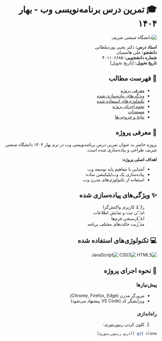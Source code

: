 <div dir="rtl">

# 🎓 تمرین درس برنامه‌نویسی وب - بهار ۱۴۰۴

![دانشگاه صنعتی شریف](https://upload.wikimedia.org/wikipedia/fa/thumb/4/44/Sharif_University_of_Technology_Logo.svg/1200px-Sharif_University_of_Technology_Logo.svg.png)

**استاد درس:** دکتر یحیی پورسلطانی  
**دانشجو:** علی هاشمیان  
**شماره دانشجویی:** ۴۰۱۱۰۶۶۸۵  
**تاریخ تحویل:** [تاریخ تحویل]  

## 📌 فهرست مطالب
- [معرفی پروژه](#-معرفی-پروژه)
- [ویژگی‌های پیاده‌سازی شده](#-ویژگی‌های-پیاده‌سازی-شده)
- [تکنولوژی‌های استفاده شده](#-تکنولوژی‌های-استفاده-شده)
- [نحوه اجرای پروژه](#-نحوه-اجرای-پروژه)
- [مستندات](#-مستندات)
- [نتایج و خروجی‌ها](#-نتایج-و-خروجی‌ها)

## 🌟 معرفی پروژه
پروژه حاضر به عنوان تمرین درس برنامه‌نویسی وب در ترم بهار ۱۴۰۴ دانشگاه صنعتی شریف طراحی و پیاده‌سازی شده است.

**اهداف اصلی پروژه:**
- آشنایی با مفاهیم پایه توسعه وب
- پیاده‌سازی یک وب‌اپلیکیشن ساده
- استفاده از تکنولوژی‌های مدرن وب

## ✨ ویژگی‌های پیاده‌سازی شده
- [ ] رابط کاربری واکنش‌گرا
- [ ] امکان ثبت و نمایش اطلاعات
- [ ] اعتبارسنجی فرم‌ها
- [ ] مدیریت حالت‌های مختلف برنامه

## 💻 تکنولوژی‌های استفاده شده
![HTML5](https://img.shields.io/badge/HTML5-E34F26?style=for-the-badge&logo=html5&logoColor=white)
![CSS3](https://img.shields.io/badge/CSS3-1572B6?style=for-the-badge&logo=css3&logoColor=white)
![JavaScript](https://img.shields.io/badge/JavaScript-F7DF1E?style=for-the-badge&logo=javascript&logoColor=black)

## 🚀 نحوه اجرای پروژه

### پیش‌نیازها
- مرورگر مدرن (Chrome, Firefox, Edge)
- ویرایشگر کد (VS Code پیشنهاد می‌شود)

### راه‌اندازی
1. کلون کردن ریپوزیتوری:
```bash
git clone [آدرس ریپوزیتوری]
